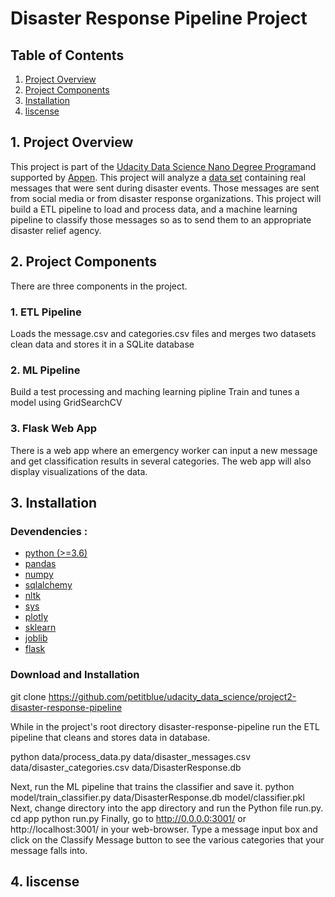 # Disaster Response Pipeline Project
## Table of Contents
1. [Project Overview](#project-overview)
2. [Project Components](#-project-components)
3. [Installation](#-installation)
4. [liscense](#-liscense)
## 1. Project Overview
This project is part of the [Udacity Data Science Nano Degree Program](https://www.udacity.com/course/data-scientist-nanodegree--nd025)and supported by [Appen](https://appen.com/). This project will analyze a [data set](https://github.com/petitblue/Udacity_Data_Science/tree/main/Project%202%20Disaster%20Response%20Pipeline/data) containing real messages that were sent during disaster events. Those messages are sent from social media or from disaster response organizations. This project will build a ETL pipeline to load and process data, and a machine learning pipeline to classify those messages so as to send them to an appropriate disaster relief agency.
## 2. Project Components
There are three components in the project.
### 1. ETL Pipeline
Loads the message.csv and categories.csv files and merges two datasets
clean data and stores it in a SQLite database
### 2. ML Pipeline
Build a test processing and maching learning pipline
Train and tunes a model using GridSearchCV
### 3. Flask Web App
There is a web app where an emergency worker can input a new message and get classification results in several categories. The web app will also display visualizations of the data.


## 3. Installation
### Devendencies :
   - [python (>=3.6)](https://www.python.org/downloads/)  
   - [pandas](https://pandas.pydata.org/)  
   - [numpy](https://numpy.org/)  
   - [sqlalchemy](https://www.sqlalchemy.org/)  
   - [nltk](https://www.nltk.org/)  
   - [sys](https://docs.python.org/3/library/sys.html)  
   - [plotly](https://plotly.com/python/)  
   - [sklearn](https://sklearn.org/)  
   - [joblib](https://joblib.readthedocs.io/en/latest/)  
   - [flask](https://flask.palletsprojects.com/en/2.0.x/)  
   
 ### Download and Installation
 git clone https://github.com/petitblue/udacity_data_science/project2-disaster-response-pipeline
 
 While in the project's root directory disaster-response-pipeline run the ETL pipeline that cleans and stores data in database.
 
 python data/process_data.py data/disaster_messages.csv data/disaster_categories.csv data/DisasterResponse.db

 Next, run the ML pipeline that trains the classifier and save it.
  python model/train_classifier.py data/DisasterResponse.db model/classifier.pkl
Next, change directory into the app directory and run the Python file run.py.
cd app
python run.py
Finally, go to http://0.0.0.0:3001/ or http://localhost:3001/ in your web-browser.
Type a message input box and click on the Classify Message button to see the various categories that your message falls into.
## 4. liscense

